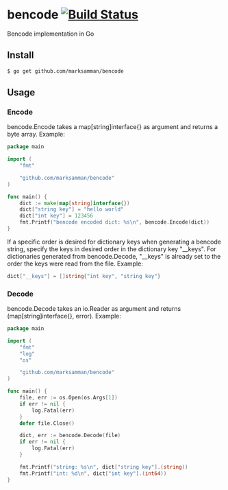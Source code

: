 bencode [![Build Status](https://travis-ci.org/marksamman/bencode.svg?branch=master)](https://travis-ci.org/marksamman/bencode)
=======

Bencode implementation in Go

## Install

```bash
$ go get github.com/marksamman/bencode
```

## Usage

### Encode
bencode.Encode takes a map[string]interface{} as argument and returns a byte array. Example:
```go
package main

import (
	"fmt"

	"github.com/marksamman/bencode"
)

func main() {
	dict := make(map[string]interface{})
	dict["string key"] = "hello world"
	dict["int key"] = 123456
	fmt.Printf("bencode encoded dict: %s\n", bencode.Encode(dict))
}
```

If a specific order is desired for dictionary keys when generating a bencode string, specify the keys in desired order in the dictionary key "\_\_keys". For dictionaries generated from bencode.Decode, "\_\_keys" is already set to the order the keys were read from the file. Example:
```go
dict["__keys"] = []string{"int key", "string key"}
```

### Decode
bencode.Decode takes an io.Reader as argument and returns (map[string]interface{}, error). Example:
```go
package main

import (
	"fmt"
	"log"
	"os"

	"github.com/marksamman/bencode"
)

func main() {
	file, err := os.Open(os.Args[1])
	if err != nil {
		log.Fatal(err)
	}
	defer file.Close()

	dict, err := bencode.Decode(file)
	if err != nil {
		log.Fatal(err)
	}

	fmt.Printf("string: %s\n", dict["string key"].(string))
	fmt.Printf("int: %d\n", dict["int key"].(int64))
}
```

